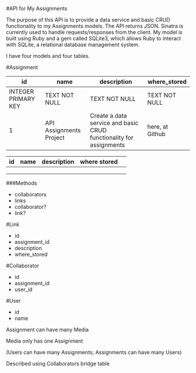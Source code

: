 #API for My Assignments

The purpose of this API is to provide a data service and basic CRUD functionality to my Assignments models.  The API returns JSON.  Sinatra is currently used to handle requests/responses from the client.  My model is built using Ruby and a gem called SQLite3, which allows Ruby to interact with SQLite, a relational database management system.

I have four models and four tables.


#Assignment

| id | name | description | where_stored |
|----|------|-------------|---------------|
| INTEGER PRIMARY KEY | TEXT NOT NULL | TEXT NOT NULL | TEXT NOT NULL |
| 1 | API Assignments Project | Create a data service and basic CRUD functionality for assignments | here, at Github |


| id  | name  | description  | where stored  |   |
|---|---|---|---|---|
|   |   |   |   |   |
|   |   |   |   |   |
|   |   |   |   |   |


###Methods
 - collaborators
 - links
 - collaborator?
 - link?

#Link
 - id
 - assignment_id
 - description
 - where_stored

#Collaborator
 - id
 - assignment_id
 - user_id


#User
 - id
 - name


Assignment can have many Media

Media only has one Assignment

(Users can have many Assignments;
Assignments can have many Users)


Described using Collaborators bridge table